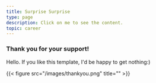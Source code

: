 ```yaml
---
title: Surprise Surprise
type: page
description: Click on me to see the content.
topic: career
---
```


### Thank you for your support!


Hello. If you like this template, I'd be happy to get nothing:)

{{< figure src="/images/thankyou.png" title="" >}}
